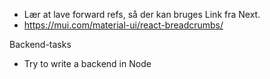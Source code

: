 - Lær at lave forward refs, så der kan bruges Link fra Next.
- https://mui.com/material-ui/react-breadcrumbs/


Backend-tasks
- Try to write a backend in Node